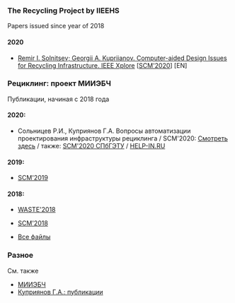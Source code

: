### The Recycling Project by IIEEHS

Papers issued since year of 2018

#### 2020

* [Remir I. Solnitsev; Georgii A. Kupriianov. Computer-aided Design Issues for Recycling Infrastructure. IEEE Xplore](https://ieeexplore.ieee.org/document/9198788) [[SCM'2020](https://ieeexplore.ieee.org/xpl/conhome/9190004/proceeding)] [EN]

### Рециклинг: проект МИИЭБЧ

Публикации, начиная с 2018 года

#### 2020:

* Сольницев Р.И., Куприянов Г.А. Вопросы автоматизации проектирования инфраструктуры рециклинга / SCM'2020: 
[Смотреть здесь](https://github.com/iieehs/recycling/blob/main/papers/2020/SCM2020_4_%D0%9A%D1%83%D0%BF%D1%80%D0%B8%D1%8F%D0%BD%D0%BE%D0%B2_%D0%92%D0%BE%D0%BF%D1%80%D0%BE%D1%81%D1%8B.pdf) / также: [SCM'2020 СПбГЭТУ](https://scm.etu.ru/assets/files/2020/scm20/papers/5/306.pdf) / [HELP-IN.RU](http://help-in.ru/sites/default/files/4_%D0%9A%D1%83%D0%BF%D1%80%D0%B8%D1%8F%D0%BD%D0%BE%D0%B2_%D0%92%D0%BE%D0%BF%D1%80%D0%BE%D1%81%D1%8B_0.pdf)

#### 2019:

* [SCM'2019](https://github.com/iieehs/recycling/blob/main/papers/2019/SCM2019_6_%D0%9A%D1%83%D0%BF%D1%80%D0%B8%D1%8F%D0%BD%D0%BE%D0%B2_%D0%9F%D0%BE%D0%B4%D1%85%D0%BE%D0%B4%D1%8B_321.pdf)

#### 2018:

* [WASTE'2018](https://github.com/iieehs/recycling/blob/main/papers/2018/WASTE2018_%D0%9A%D1%83%D0%BF%D1%80%D0%B8%D1%8F%D0%BD%D0%BE%D0%B2_%D0%9F%D1%80%D0%BE%D0%B5%D0%BA%D1%82%D0%B8%D1%80%D0%BE%D0%B2%D0%B0%D0%BD%D0%B8%D0%B5_%D1%80%D1%83%D1%81.pdf)
* [SCM'2018](https://github.com/iieehs/recycling/blob/main/papers/2018/SCM2018_%D0%9A%D1%83%D0%BF%D1%80%D0%B8%D1%8F%D0%BD%D0%BE%D0%B2_%D0%97%D0%B0%D0%B4%D0%B0%D1%87%D0%B8_%D1%80%D1%83%D1%81.pdf)

* [Все файлы](https://github.com/iieehs/recycling/tree/main/papers)

### Разное 

См. также 
* [МИИЭБЧ](http://iehs.ru)
* [Куприянов Г.А.: публикации](http://help-in.ru/node/87)
